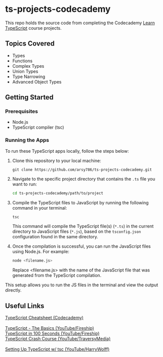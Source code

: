 # ts-projects-codecademy

This repo holds the source code from completing the Codecademy [Learn TypeScript](https://www.codecademy.com/learn/learn-typescript) course projects.

## Topics Covered

- Types
- Functions
- Complex Types
- Union Types
- Type Narrowing
- Advanced Object Types

## Getting Started

### Prerequisites

- Node.js
- TypeScript compiler (tsc)

### Running the Apps

To run these TypeScript apps locally, follow the steps below:

1. Clone this repository to your local machine:

   ```bsh
   git clone https://github.com/arsy786/ts-projects-codecademy.git
   ```

2. Navigate to the specific project directory that contains the `.ts` file you want to run:

   ```bash
   cd ts-projects-codecademy/path/to/project
   ```

3. Compile the TypeScript files to JavaScript by running the following command in your terminal:

   ```bash
   tsc
   ```

   This command will compile the TypeScript file(s) (`*.ts`) in the current directory to JavaScript files (`*.js`), based on the `tsconfig.json` configuration found in the same directory.

4. Once the compilation is successful, you can run the JavaScript files using Node.js. For example:

   ```bash
   node <filename.js>
   ```

   Replace <filename.js> with the name of the JavaScript file that was generated from the TypeScript compilation.

This setup allows you to run the JS files in the terminal and view the output directly.

## Useful Links

[TypeScript Cheatsheet (Codecademy)](https://www.codecademy.com/learn/learn-typescript/modules/learn-typescript-types/cheatsheet)
<br>
<br>
[TypeScript - The Basics (YouTube/Fireship)](https://www.youtube.com/watch?v=ahCwqrYpIuM)
<br>
[TypeScript in 100 Seconds (YouTube/Fireship)](https://www.youtube.com/watch?v=zQnBQ4tB3ZA)
<br>
[TypeScript Crash Course (YouTube/TraversyMedia)](https://www.youtube.com/watch?v=BCg4U1FzODs)
<br>
<br>
[Setting Up TypeScript w/ tsc (YouTube/HarryWolff)](https://www.youtube.com/watch?v=sVYlv78IY8o)
